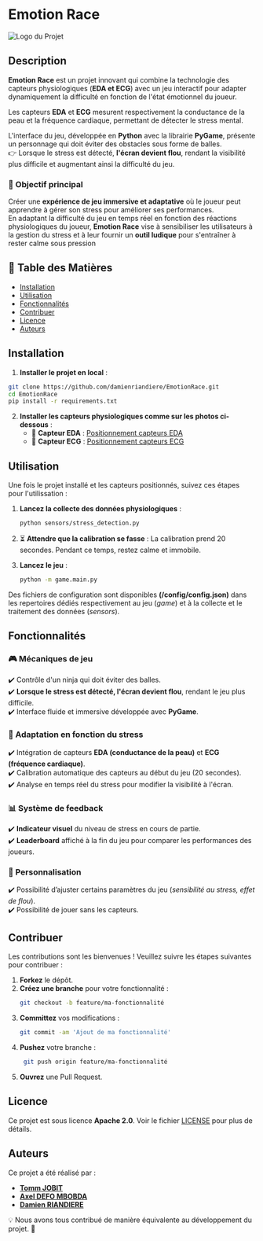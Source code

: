 # Emotion Race

![Logo du Projet](Logo.png)

## Description

**Emotion Race** est un projet innovant qui combine la technologie des capteurs physiologiques (**EDA et ECG**) avec un jeu interactif pour adapter dynamiquement la difficulté en fonction de l'état émotionnel du joueur.  

Les capteurs **EDA** et **ECG** mesurent respectivement la conductance de la peau et la fréquence cardiaque, permettant de détecter le stress mental.  

L'interface du jeu, développée en **Python** avec la librairie **PyGame**, présente un personnage qui doit éviter des obstacles sous forme de balles.  
👉 Lorsque le stress est détecté, **l'écran devient flou**, rendant la visibilité plus difficile et augmentant ainsi la difficulté du jeu.

### 🎯 Objectif principal  
Créer une **expérience de jeu immersive et adaptative** où le joueur peut apprendre à gérer son stress pour améliorer ses performances.  
En adaptant la difficulté du jeu en temps réel en fonction des réactions physiologiques du joueur, **Emotion Race** vise à sensibiliser les utilisateurs à la gestion du stress et à leur fournir un **outil ludique** pour s'entraîner à rester calme sous pression

## 📖 Table des Matières

- [Installation](#installation)
- [Utilisation](#utilisation)
- [Fonctionnalités](#fonctionnalités)
- [Contribuer](#contribuer)
- [Licence](#licence)
- [Auteurs](#auteurs)

## Installation

1. **Installer le projet en local** :

```bash
git clone https://github.com/damienriandiere/EmotionRace.git
cd EmotionRace
pip install -r requirements.txt
```

2. **Installer les capteurs physiologiques comme sur les photos ci-dessous** :  
   - 📍 **Capteur EDA** : [Positionnement capteurs EDA](Positionnement_EDA.png)
   - 📍 **Capteur ECG** : [Positionnement capteurs ECG](Positionnement_ECG.png)

## Utilisation
Une fois le projet installé et les capteurs positionnés, suivez ces étapes pour l'utilissation : 

1. **Lancez la collecte des données physiologiques** :  
   ```bash
   python sensors/stress_detection.py
   ```

2. ⏳ **Attendre que la calibration se fasse** : 
   La calibration prend 20 secondes. Pendant ce temps, restez calme et immobile.

3. **Lancez le jeu** : 
   ```bash
   python -m game.main.py
   ```
Des fichiers de configuration sont disponibles **(/config/config.json)** dans les repertoires dédiés respectivement au jeu (*game*) et à la collecte et le traitement des données (*sensors*).

## Fonctionnalités  

### 🎮 Mécaniques de jeu  
✔️ Contrôle d'un ninja qui doit éviter des balles.  
✔️ **Lorsque le stress est détecté, l'écran devient flou**, rendant le jeu plus difficile.  
✔️ Interface fluide et immersive développée avec **PyGame**.  

### 📡 Adaptation en fonction du stress  
✔️ Intégration de capteurs **EDA (conductance de la peau)** et **ECG (fréquence cardiaque)**.  
✔️ Calibration automatique des capteurs au début du jeu (20 secondes).  
✔️ Analyse en temps réel du stress pour modifier la visibilité à l'écran.  

### 📊 Système de feedback  
✔️ **Indicateur visuel** du niveau de stress en cours de partie.  
✔️ **Leaderboard** affiché à la fin du jeu pour comparer les performances des joueurs.  

### 🔧 Personnalisation  
✔️ Possibilité d’ajuster certains paramètres du jeu (*sensibilité au stress, effet de flou*).  
✔️ Possibilité de jouer sans les capteurs.  

## Contribuer

Les contributions sont les bienvenues ! Veuillez suivre les étapes suivantes pour contribuer :

1. **Forkez** le dépôt.
2. **Créez une branche** pour votre fonctionnalité :  
   ```bash
   git checkout -b feature/ma-fonctionnalité
    ```
3. **Committez** vos modifications :
   ```bash
   git commit -am 'Ajout de ma fonctionnalité'
   ```
4. **Pushez** votre branche :
   ```bash
    git push origin feature/ma-fonctionnalité
    ```
5. **Ouvrez** une Pull Request.

## Licence

Ce projet est sous licence **Apache 2.0**. Voir le fichier [LICENSE](LICENSE) pour plus de détails.

## Auteurs
Ce projet a été réalisé par :  

- **[Tomm JOBIT](https://github.com/tjobit)**
- **[Axel DEFO MBOBDA](https://github.com/axeldefo)**
- **[Damien RIANDIERE](https://github.com/damienriandiere)** 

💡 Nous avons tous contribué de manière équivalente au développement du projet. 🚀  
